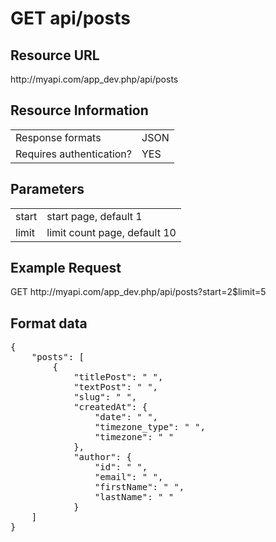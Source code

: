 <h1>
    GET api/posts
</h1>

<h2>
Resource URL
</h2>
<p>http://myapi.com/app_dev.php/api/posts</p>
<h2>
Resource Information
</h2>
<table>
<tr>
    <td>Response formats</td>
    <td>JSON</td>
</tr>
<tr>
    <td>Requires authentication?</td>
    <td>YES</td>
</tr>
</table>
<h2>
Parameters
</h2>
<table>
<tr>
    <td>start</td>
    <td>start page, default 1</td>
</tr>
<tr>
    <td>limit</td>
    <td>limit count page, default 10</td>
</tr>
</table>
<h2>
Example Request
</h2>
<p>
GET
http://myapi.com/app_dev.php/api/posts?start=2$limit=5
</p>
<h2>
Format data
</h2>
<pre>
{
    "posts": [
        {
            "titlePost": " ",
            "textPost": " ",
            "slug": " ",
            "createdAt": {
                "date": " ",
                "timezone_type": " ",
                "timezone": " "
            },
            "author": {
                "id": " ",
                "email": " ",
                "firstName": " ",
                "lastName": " "
            }
    ]
}
</pre>
